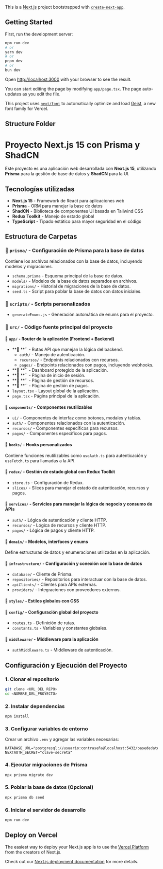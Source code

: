 This is a [Next.js](https://nextjs.org) project bootstrapped with [`create-next-app`](https://nextjs.org/docs/app/api-reference/cli/create-next-app).

## Getting Started

First, run the development server:

```bash
npm run dev
# or
yarn dev
# or
pnpm dev
# or
bun dev
```

Open [http://localhost:3000](http://localhost:3000) with your browser to see the result.

You can start editing the page by modifying `app/page.tsx`. The page auto-updates as you edit the file.

This project uses [`next/font`](https://nextjs.org/docs/app/building-your-application/optimizing/fonts) to automatically optimize and load [Geist](https://vercel.com/font), a new font family for Vercel.

## Structure Folder
# Proyecto Next.js 15 con Prisma y ShadCN

Este proyecto es una aplicación web desarrollada con **Next.js 15**, utilizando **Prisma** para la gestión de base de datos y **ShadCN** para la UI.

## Tecnologías utilizadas

- **Next.js 15** - Framework de React para aplicaciones web
- **Prisma** - ORM para manejar la base de datos
- **ShadCN** - Biblioteca de componentes UI basada en Tailwind CSS
- **Redux Toolkit** - Manejo de estado global
- **TypeScript** - Tipado estático para mayor seguridad en el código

## Estructura de Carpetas

### 📂 `prisma/` - Configuración de Prisma para la base de datos

Contiene los archivos relacionados con la base de datos, incluyendo modelos y migraciones.

- `schema.prisma` - Esquema principal de la base de datos.
- `models/` - Modelos de la base de datos separados en archivos.
- `migrations/` - Historial de migraciones de la base de datos.
- `seed.ts` - Script para poblar la base de datos con datos iniciales.

### 📂 `scripts/` - Scripts personalizados

- `generateEnums.js` - Generación automática de enums para el proyecto.

### 📂 `src/` - Código fuente principal del proyecto

#### 📂 `app/` - Router de la aplicación (Frontend + Backend)

- **📂 **`` - Rutas API que manejan la lógica del backend.
  - `auth/` - Manejo de autenticación.
  - `recursos/` - Endpoints relacionados con recursos.
  - `pagos/` - Endpoints relacionados con pagos, incluyendo webhooks.
- **📂 **`` - Dashboard protegido de la aplicación.
- **📂 **`` - Página de inicio de sesión.
- **📂 **`` - Página de gestión de recursos.
- **📂 **`` - Página de gestión de pagos.
- `layout.tsx` - Layout global de la aplicación.
- `page.tsx` - Página principal de la aplicación.

#### 📂 `components/` - Componentes reutilizables

- `ui/` - Componentes de interfaz como botones, modales y tablas.
- `auth/` - Componentes relacionados con la autenticación.
- `recursos/` - Componentes específicos para recursos.
- `pagos/` - Componentes específicos para pagos.

#### 📂 `hooks/` - Hooks personalizados

Contiene funciones reutilizables como `useAuth.ts` para autenticación y `useFetch.ts` para llamadas a la API.

#### 📂 `redux/` - Gestión de estado global con Redux Toolkit

- `store.ts` - Configuración de Redux.
- `slices/` - Slices para manejar el estado de autenticación, recursos y pagos.

#### 📂 `services/` - Servicios para manejar la lógica de negocio y consumo de APIs

- `auth/` - Lógica de autenticación y cliente HTTP.
- `recursos/` - Lógica de recursos y cliente HTTP.
- `pagos/` - Lógica de pagos y cliente HTTP.

#### 📂 `domain/` - Modelos, interfaces y enums

Define estructuras de datos y enumeraciones utilizadas en la aplicación.

#### 📂 `infrastructure/` - Configuración y conexión con la base de datos

- `database/` - Cliente de Prisma.
- `repositories/` - Repositorios para interactuar con la base de datos.
- `apiClients/` - Clientes para APIs externas.
- `providers/` - Integraciones con proveedores externos.

#### 📂 `styles/` - Estilos globales con CSS

#### 📂 `config/` - Configuración global del proyecto

- `routes.ts` - Definición de rutas.
- `constants.ts` - Variables y constantes globales.

#### 📂 `middleware/` - Middleware para la aplicación

- `authMiddleware.ts` - Middleware de autenticación.

## Configuración y Ejecución del Proyecto

### 1. Clonar el repositorio

```sh
git clone <URL_DEL_REPO>
cd <NOMBRE_DEL_PROYECTO>
```

### 2. Instalar dependencias

```sh
npm install
```

### 3. Configurar variables de entorno

Crear un archivo `.env` y agregar las variables necesarias:

```env
DATABASE_URL="postgresql://usuario:contraseña@localhost:5432/basededatos"
NEXTAUTH_SECRET="clave-secreta"
```

### 4. Ejecutar migraciones de Prisma

```sh
npx prisma migrate dev
```

### 5. Poblar la base de datos (Opcional)

```sh
npx prisma db seed
```

### 6. Iniciar el servidor de desarrollo

```sh
npm run dev
```


## Deploy on Vercel

The easiest way to deploy your Next.js app is to use the [Vercel Platform](https://vercel.com/new?utm_medium=default-template&filter=next.js&utm_source=create-next-app&utm_campaign=create-next-app-readme) from the creators of Next.js.

Check out our [Next.js deployment documentation](https://nextjs.org/docs/app/building-your-application/deploying) for more details.
